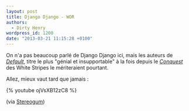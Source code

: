 ```yaml
---
layout: post
title: Django Django - WOR
authors:
  - Dirty Henry
wordpress_id: 1200
date: "2013-03-21 11:15:28 +0100"
---
```


On n'a pas beaucoup parlé de Django Django ici, mais les auteurs de
[_Default_](http://open.spotify.com/track/1i3nx7UvC1dXiBRDFBORr4), titre le plus
"génial et insupportable" à la fois depuis le
[_Conquest_](http://open.spotify.com/track/0LVRIyo9rj7oSrGu1z150w) des White
Stripes le mériteraient pourtant.

Allez, mieux vaut tard que jamais :

{% youtube ojVsXB12zC8 %}

(via [Stereogum](http://stereogum.com/1290961/django-django-wor-video/video/))
